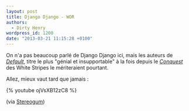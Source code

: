 ```yaml
---
layout: post
title: Django Django - WOR
authors:
  - Dirty Henry
wordpress_id: 1200
date: "2013-03-21 11:15:28 +0100"
---
```


On n'a pas beaucoup parlé de Django Django ici, mais les auteurs de
[_Default_](http://open.spotify.com/track/1i3nx7UvC1dXiBRDFBORr4), titre le plus
"génial et insupportable" à la fois depuis le
[_Conquest_](http://open.spotify.com/track/0LVRIyo9rj7oSrGu1z150w) des White
Stripes le mériteraient pourtant.

Allez, mieux vaut tard que jamais :

{% youtube ojVsXB12zC8 %}

(via [Stereogum](http://stereogum.com/1290961/django-django-wor-video/video/))
